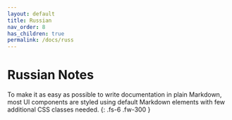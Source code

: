 ```yaml
---
layout: default
title: Russian
nav_order: 8
has_children: true
permalink: /docs/russ
---
```


# Russian Notes

To make it as easy as possible to write documentation in plain Markdown, most UI components are styled using default Markdown elements with few additional CSS classes needed.
{: .fs-6 .fw-300 }
